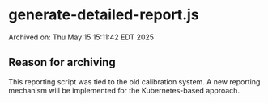 # generate-detailed-report.js
Archived on: Thu May 15 15:11:42 EDT 2025

## Reason for archiving
This reporting script was tied to the old calibration system. A new reporting mechanism will be implemented for the Kubernetes-based approach.
